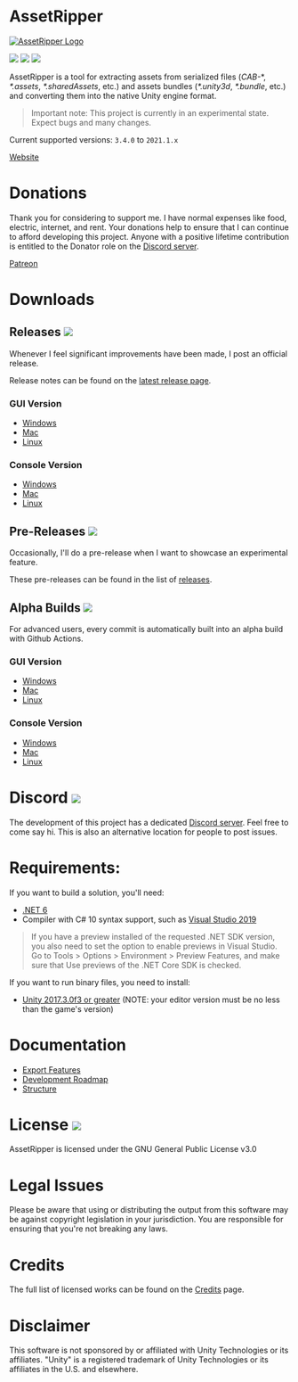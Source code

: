# AssetRipper

[![AssetRipper Logo](https://github.com/ds5678/AssetRipper/raw/master/Images/AssetRipperLogoBackground.png)](https://github.com/ds5678/AssetRipper/raw/master/Images/AssetRipperLogoBackground.png)

[![](https://img.shields.io/github/downloads/ds5678/AssetRipper/total.svg)](https://github.com/ds5678/AssetRipper/releases)
[![](https://img.shields.io/github/downloads/ds5678/AssetRipper/latest/total.svg)](https://github.com/ds5678/AssetRipper/releases/latest)
[![](https://img.shields.io/github/v/release/ds5678/AssetRipper)](https://github.com/ds5678/AssetRipper/releases/latest)

AssetRipper is a tool for extracting assets from serialized files (*CAB-*\*, *\*.assets*, *\*.sharedAssets*, etc.) and assets bundles (*\*.unity3d*, *\*.bundle*, etc.) and converting them into the native Unity engine format.

> Important note: This project is currently in an experimental state. Expect bugs and many changes.

Current supported versions: `3.4.0` to `2021.1.x`

[Website](https://ds5678.github.io/AssetRipper/)

# Donations

Thank you for considering to support me. I have normal expenses like food, electric, internet, and rent. Your donations help to ensure that I can continue to afford developing this project. Anyone with a positive lifetime contribution is entitled to the Donator role on the [Discord server](https://discord.gg/XqXa53W2Yh).

[Patreon](https://www.patreon.com/ds5678)

# Downloads 

## Releases [![](https://img.shields.io/github/v/release/ds5678/AssetRipper)](https://github.com/ds5678/AssetRipper/releases/latest)

Whenever I feel significant improvements have been made, I post an official release. 

Release notes can be found on the [latest release page](https://github.com/ds5678/AssetRipper/releases/latest).

### GUI Version
* [Windows](https://github.com/ds5678/AssetRipper/releases/latest/download/AssetRipperGUI_win64.zip)
* [Mac](https://github.com/ds5678/AssetRipper/releases/latest/download/AssetRipperGUI_mac64.zip)
* [Linux](https://github.com/ds5678/AssetRipper/releases/latest/download/AssetRipperGUI_linux64.zip)

### Console Version
* [Windows](https://github.com/ds5678/AssetRipper/releases/latest/download/AssetRipperConsole_win64.zip)
* [Mac](https://github.com/ds5678/AssetRipper/releases/latest/download/AssetRipperConsole_mac64.zip)
* [Linux](https://github.com/ds5678/AssetRipper/releases/latest/download/AssetRipperConsole_linux64.zip)

## Pre-Releases [![](https://img.shields.io/github/v/release/ds5678/AssetRipper?include_prereleases&label=pre-release)](https://github.com/ds5678/AssetRipper/releases)

Occasionally, I'll do a pre-release when I want to showcase an experimental feature. 

These pre-releases can be found in the list of [releases](https://github.com/ds5678/AssetRipper/releases).

## Alpha Builds [![](https://img.shields.io/github/workflow/status/ds5678/AssetRipper/Publish/master)](https://nightly.link/ds5678/AssetRipper/workflows/publish/master)

For advanced users, every commit is automatically built into an alpha build with Github Actions. 

### GUI Version
* [Windows](https://nightly.link/ds5678/AssetRipper/workflows/publish/master/AssetRipperGUI_win64.zip)
* [Mac](https://nightly.link/ds5678/AssetRipper/workflows/publish/master/AssetRipperGUI_mac64.zip)
* [Linux](https://nightly.link/ds5678/AssetRipper/workflows/publish/master/AssetRipperGUI_linux64.zip)

### Console Version
* [Windows](https://nightly.link/ds5678/AssetRipper/workflows/publish/master/AssetRipperConsole_win64.zip)
* [Mac](https://nightly.link/ds5678/AssetRipper/workflows/publish/master/AssetRipperConsole_mac64.zip)
* [Linux](https://nightly.link/ds5678/AssetRipper/workflows/publish/master/AssetRipperConsole_linux64.zip)


# Discord [![](https://img.shields.io/discord/867514400701153281?color=blue&label=AssetRipper)](https://discord.gg/XqXa53W2Yh)

The development of this project has a dedicated [Discord server](https://discord.gg/XqXa53W2Yh). Feel free to come say hi. This is also an alternative location for people to post issues.


# Requirements:

If you want to build a solution, you'll need:

 * [.NET 6](https://dotnet.microsoft.com/download/dotnet/6.0)
 * Compiler with C# 10 syntax support, such as [Visual Studio 2019](https://visualstudio.microsoft.com/downloads/)

> If you have a preview installed of the requested .NET SDK version, you also need to set the option to enable previews in Visual Studio. Go to Tools > Options > Environment > Preview Features, and make sure that Use previews of the .NET Core SDK is checked.

If you want to run binary files, you need to install:

 * [Unity 2017.3.0f3 or greater](https://unity3d.com/get-unity/download/archive) (NOTE: your editor version must be no less than the game's version)
 

# Documentation
 * [Export Features](docs/ExportFeatures.md)
 * [Development Roadmap](docs/RoadMap.md)
 * [Structure](docs/Structure.md)

# License [![](https://img.shields.io/github/license/ds5678/AssetRipper?color=green)](License.md)

AssetRipper is licensed under the GNU General Public License v3.0


# Legal Issues

Please be aware that using or distributing the output from this software may be against copyright legislation in your jurisdiction. You are responsible for ensuring that you're not breaking any laws.


# Credits

The full list of licensed works can be found on the [Credits](docs/Credits.md) page.


# Disclaimer

This software is not sponsored by or affiliated with Unity Technologies or its affiliates. "Unity" is a registered trademark of Unity Technologies or its affiliates in the U.S. and elsewhere.
